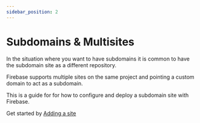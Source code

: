 ```yaml
---
sidebar_position: 2
---
```


# Subdomains & Multisites

In the situation where you want to have subdomains it is common to have the subdomain site as a different repository.

Firebase supports multiple sites on the same project and pointing a custom domain to act as a subdomain.

This is a guide for for how to configure and deploy a subdomain site with Firebase.

Get started by [Adding a site](add-a-site.mdx)
